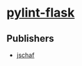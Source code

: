 # [pylint-flask](https://pypi.org/project/pylint-flask)



## Publishers
- [jschaf](https://pypi.org/user/jschaf)

